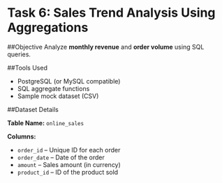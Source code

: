 # Task 6: Sales Trend Analysis Using Aggregations

##Objective
Analyze **monthly revenue** and **order volume** using SQL queries.

##Tools Used
- PostgreSQL (or MySQL compatible)
- SQL aggregate functions
- Sample mock dataset (CSV)

##Dataset Details

**Table Name:** `online_sales`

**Columns:**
- `order_id` – Unique ID for each order
- `order_date` – Date of the order
- `amount` – Sales amount (in currency)
- `product_id` – ID of the product sold


